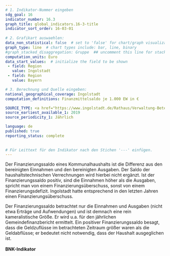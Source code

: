 ```yaml
---
# 1. Indikator-Nummer eingeben 
sdg_goal: 16 
indicator_number: 16.3
graph_title: global_indicators.16-3-title
indicator_sort_order: 16-03-01
 
# 2. Grafikart auswaehlen: 
data_non_statistical: false  # set to 'false' for chart/graph visualization 
graph_type: line  # chart types include: bar, line, binary 
#graph_stacked_disaggregation: Gruppe  ## uncomment this line for stacked bars. eplace 'Geschlecht' with the field of aggregation. 
computation_units: Euro
data_start_values:  # initialize the field to be shown  
 - field: Region 
   value: Ingolstadt 
 - field: Region 
   value: Bayern 

# 3. Berechnung und Quelle eingeben: 
national_geographical_coverage: Ingolstadt
computation_definitions: Finanzmittelsaldo je 1.000 EW in €

SOURCE_TYPE: <a href="https://www.ingolstadt.de/Rathaus/Verwaltung-Beteiligung/%C3%84mter-Referate/index.php?object=tx%7C2789.1&ModID=9&FID=465.78.1">Kämmerei der Stadt Ingolstadt</a>  # data source  
source_earliest_available_1: 2019
source_periodicity_1: Jährlich

language: de   
published: true 
reporting_status: complete
 
 
# Für Leittext für den Indikator nach den Stichen '---' einfügen. 
---
```

Der Finanzierungssaldo eines Kommunalhaushalts ist die Differenz aus den bereinigten Einnahmen und den bereinigten Ausgaben. Der Saldo der haushaltstechnischen Verrechnungen wird hierbei nicht ergänzt. Ist der Finanzierungssaldo positiv, sind die Einnahmen höher als die Ausgaben, spricht man von einem Finanzierungsüberschuss, sonst von einem Finanzierungsdefizit. Ingolstadt hatte entsprechend in den letzten Jahren einen Finanzierungsüberschuss.

Der Finanzierungssaldo betrachtet nur die Einnahmen und Ausgaben (nicht etwa Erträge und Aufwendungen) und ist demnach eine rein kameralistische Größe. Er wird u.a. für den jährlichen Gemeindefinanzbericht ermittelt. Ein positiver Finanzierungssaldo besagt, dass die Geldzuflüsse im betrachteten Zeitraum größer waren als die Geldabflüsse; er bedeutet nicht notwendig, dass der Haushalt ausgeglichen ist.<br>
<br>
<b>BNK-Indikator</b>

